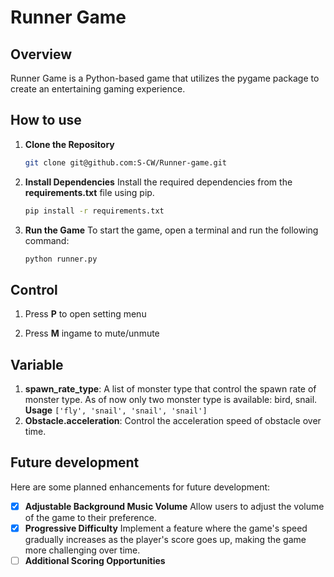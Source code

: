 # Runner Game
## Overview
Runner Game is a Python-based game that utilizes the pygame package to create an entertaining gaming experience.

## How to use
1. **Clone the Repository**
    ```bash
    git clone git@github.com:S-CW/Runner-game.git
    ```

2. **Install Dependencies**
    Install the required dependencies from the **requirements.txt** file using pip.
    ```bash
    pip install -r requirements.txt
    ```

3. **Run the Game**
    To start the game, open a terminal and run the following command:
    ```bash
    python runner.py 
    ```

## Control
1. Press **P** to open setting menu

2. Press **M** ingame to mute/unmute

## Variable
1. **spawn_rate_type**: A list of monster type that control the spawn rate of monster type. As of now only two monster type is available: bird, snail.
**Usage**
`
    ['fly', 'snail', 'snail', 'snail']
`
2. **Obstacle.acceleration**: Control the acceleration speed of obstacle over time.

## Future development
Here are some planned enhancements for future development:

- [x] **Adjustable Background Music Volume**
    Allow users to adjust the volume of the game to their preference.
- [x] **Progressive Difficulty**
    Implement a feature where the game's speed gradually increases as the player's score goes up, making the game more challenging over time.
- [ ] **Additional Scoring Opportunities**